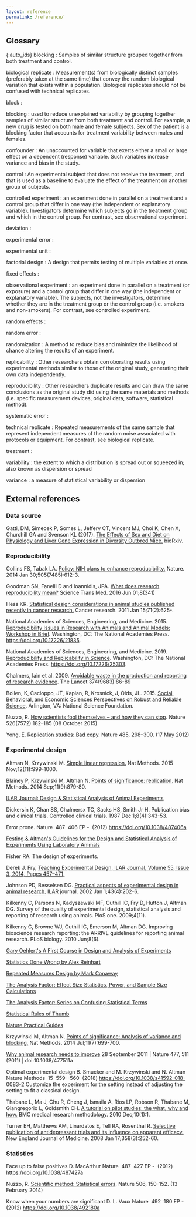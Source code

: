 ```yaml
---
layout: reference
permalink: /reference/
---
```


## Glossary

{:auto_ids}
blocking
:    Samples of similar structure grouped together from both treatment and control.

biological replicate
:   Measurement(s) from biologically distinct samples (preferably taken at the same time) that convey the random biological variation that exists within a population.  Biological replicates should not be confused with technical replicates.

block
:

blocking
: used to reduce unexplained variability by grouping together samples of similar structure from both treatment and control. For example,
a new drug is tested on both male and female subjects. Sex of the patient is a blocking factor that accounts for treatment variability between males and females.

confounder
: An unaccounted for variable that exerts either a small or large effect on a dependent (response) variable.  Such variables increase variance and bias in the study.

control
: An experimental subject that does not receive the treatment, and that is used as a baseline to evaluate the effect of the treatment on another group of subjects.

controlled experiment
: an experiment done in parallel on a treatment and a control group that differ in one way (the independent or explanatory variable). Investigators determine which subjects go in the treatment group and which in the control group. For contrast, see observational experiment.

deviation
:

experimental error
:

experimental unit
:

factorial design
:   A design that permits testing of multiple variables at once.

fixed effects
:

observational experiment
: an experiment done in parallel on a treatment (or exposure) and a control group that differ in one way (the independent or explanatory variable). The subjects, not the investigators, determine whether they are in the treatment group or the control group (i.e. smokers and non-smokers). For contrast, see controlled experiment.

random effects
:

random error
:

randomization
:    A method to reduce bias and minimize the likelihood of chance altering the results of an experiment.

replicability
:   Other researchers obtain corroborating results using experimental methods similar to those of the original study,
    generating their own data independently.

reproducibility
:   Other researchers duplicate results and can draw the same conclusions as the original study did using
    the same materials and methods (i.e. specific measurement devices, original data, software, statistical method).

systematic error
:

technical replicate
:   Repeated measurements of the same sample that represent independent measures of the random noise
    associated with protocols or equipment. For contrast, see biological replicate.

treatment
:

variability
: the extent to which a distribution is spread out or squeezed in; also known as dispersion or spread

variance
: a measure of statistical variability or dispersion


## External references

### Data source
Gatti, DM, Simecek P, Somes L, Jeffery CT, Vincent MJ, Choi K, Chen X, Churchill GA and Svenson KL (2017).
[The Effects of Sex and Diet on Physiology and Liver Gene Expression in Diversity Outbred Mice.](https://www.biorxiv.org/content/early/2017/01/05/098657.full.pdf+html) bioRxiv.

### Reproducibility
Collins FS, Tabak LA. [Policy: NIH plans to enhance reproducibility.](https://www.nature.com/news/policy-nih-plans-to-enhance-reproducibility-1.14586) Nature. 2014 Jan 30;505(7485):612-3.

Goodman SN, Fanelli D and Ioannidis, JPA. [What does research reproducibility mean?](http://stm.sciencemag.org/content/8/341/341ps12.full) Science Trans Med. 2016 Jun 01;8(341)

Hess KR. [Statistical design considerations in animal studies published recently in cancer research.](https://cancerres.aacrjournals.org/content/canres/71/2/625.full.pdf) Cancer research. 2011 Jan 15;71(2):625-.

National Academies of Sciences, Engineering, and Medicine. 2015. [Reproducibility Issues in Research with Animals and Animal Models: Workshop in Brief](https://www.nap.edu/read/21835/). Washington, DC: The National Academies Press. https://doi.org/10.17226/21835.

National Academies of Sciences, Engineering, and Medicine. 2019. [Reproducibility and Replicability in Science](https://www.nap.edu/catalog/25303/reproducibility-and-replicability-in-science).  Washington, DC: The National Academies Press. https://doi.org/10.17226/25303.

Chalmers, Iain et al. 2009. [Avoidable waste in the production and reporting of research evidence](https://www.thelancet.com/journals/lancet/article/PIIS0140673609603299/fulltext?rss=yes). The Lancet 374(9683):86-89

Bollen, K, Cacioppo, JT, Kaplan, R, Krosnick, J, Olds, JL. 2015. [Social, Behavioral, and Economic Sciences Perspectives on Robust and Reliable Science](https://www.nsf.gov/sbe/AC_Materials/SBE_Robust_and_Reliable_Research_Report.pdf). Arlington, VA: National Science Foundation.

Nuzzo, R. [How scientists fool themselves – and how they can stop](https://www.nature.com/news/how-scientists-fool-themselves-and-how-they-can-stop-1.18517). Nature 526(7572) 182–185 (08 October 2015)

Yong, E. [Replication studies: Bad copy](https://www.nature.com/news/replication-studies-bad-copy-1.10634). Nature 485, 298–300. (17 May 2012)


### Experimental design
Altman N, Krzywinski M. [Simple linear regression.](https://www.nature.com/articles/nmeth.3627) Nat Methods. 2015 Nov;12(11):999-1000.

Blainey P, Krzywinski M, Altman N. [Points of significance: replication.](https://www.nature.com/articles/nmeth.3091) Nat Methods. 2014 Sep;11(9):879-80.

[ILAR Journal: Design & Statistical Analysis of Animal Experiments](https://academic.oup.com/ilarjournal/issue/55/3)

Dickersin K, Chan SS, Chalmersx TC, Sacks HS, Smith Jr H. Publication bias and clinical trials. Controlled clinical trials. 1987 Dec 1;8(4):343-53.

Error prone. Nature  487  406 EP -  (2012) https://doi.org/10.1038/487406a

[Festing & Altman's Guidelines for the Design and Statistical Analysis of Experiments
Using Laboratory Animals](http://www.3rs-reduction.co.uk/assets/applets/Festing_Altman.pdf)

Fisher RA. The design of experiments.

Derek J. Fry, [Teaching Experimental Design, ILAR Journal, Volume 55, Issue 3, 2014, Pages 457–471,](https://doi.org/10.1093/ilar/ilu031)

Johnson PD, Besselsen DG. [Practical aspects of experimental design in animal research.](http://www.bbf.uns.edu.ar/files/disenoexperimental.pdf) ILAR journal. 2002 Jan 1;43(4):202-6.

Kilkenny C, Parsons N, Kadyszewski MF, Cuthill IC, Fry D, Hutton J, Altman DG. Survey of the quality of experimental design, statistical analysis and reporting of research using animals. PloS one. 2009;4(11).

Kilkenny C, Browne WJ, Cuthill IC, Emerson M, Altman DG. Improving bioscience research reporting: the ARRIVE guidelines for reporting animal research. PLoS biology. 2010 Jun;8(6).

[Gary Oehlert's A First Course in Design and Analysis of Experiments](http://users.stat.umn.edu/~gary/book/fcdae.pdf)

[Statistics Done Wrong by Alex Reinhart](https://www.statisticsdonewrong.com/index.html)

[Repeated Measures Design by Mark Conaway](http://biostat.mc.vanderbilt.edu/wiki/pub/Main/ClinStat/repmeas.PDF)

[The Analysis Factor: Effect Size Statistics, Power, and Sample Size Calculations](https://www.theanalysisfactor.com/resources/by-topic/effect-size-statistics-power-and-sample-size-calculations/)

[The Analysis Factor: Series on Confusing Statistical Terms](http://www.theanalysisfactor.com/series-on-confusing-statistical-terms/)

[Statistical Rules of Thumb](https://www.amazon.com/Statistical-Rules-Thumb-Gerald-Belle/dp/0470144483)

[Nature Practical Guides](https://www.nature.com/collections/qghhqm/content/practical-guides)

Krzywinski M, Altman N. [Points of significance: Analysis of variance and blocking.](https://www.nature.com/articles/nmeth.3005) Nat Methods. 2014 Jul;11(7):699-700.

[Why animal research needs to improve](https://www.nature.com/news/2011/110928/full/477511a.html) 28 September 2011 | Nature 477, 511 (2011) | doi:10.1038/477511a

Optimal experimental design
B. Smucker and M. Krzywinski and N. Altman
Nature Methods  15  559--560  (2018)
https://doi.org/10.1038/s41592-018-0083-2
Customize the experiment for the setting instead of adjusting the setting to fit a classical design.

Thabane L, Ma J, Chu R, Cheng J, Ismaila A, Rios LP, Robson R, Thabane M, Giangregorio L, Goldsmith CH. [A tutorial on pilot studies: the what, why and how.](https://bmcmedresmethodol.biomedcentral.com/articles/10.1186/1471-2288-10-1) BMC medical research methodology. 2010 Dec;10(1):1.

Turner EH, Matthews AM, Linardatos E, Tell RA, Rosenthal R. [Selective publication of antidepressant trials and its influence on apparent efficacy.](https://www.nejm.org/doi/pdf/10.1056/nejmsa065779) New England Journal of Medicine. 2008 Jan 17;358(3):252-60.

### Statistics
Face up to false positives
D. MacArthur
Nature  487  427 EP -  (2012)
https://doi.org/10.1038/487427a

Nuzzo, R. [Scientific method: Statistical errors](https://www.nature.com/news/scientific-method-statistical-errors-1.14700).     Nature 506, 150–152. (13 February 2014)

Know when your numbers are significant
D. L. Vaux
Nature  492  180 EP -  (2012)
https://doi.org/10.1038/492180a

